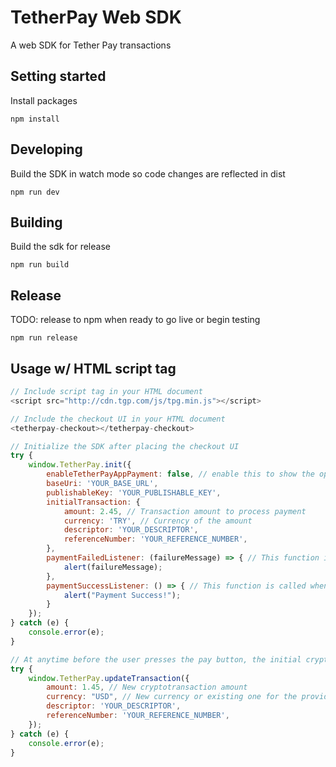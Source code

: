 # TetherPay Web SDK

A web SDK for Tether Pay transactions

## Setting started

Install packages

```
npm install
```

## Developing

Build the SDK in watch mode so code changes are reflected in dist

```
npm run dev
```

## Building

Build the sdk for release

```
npm run build
```

## Release

TODO: release to npm when ready to go live or begin testing

```
npm run release
```

## Usage w/ HTML script tag

```js
// Include script tag in your HTML document
<script src="http://cdn.tgp.com/js/tpg.min.js"></script>

// Include the checkout UI in your HTML document
<tetherpay-checkout></tetherpay-checkout>

// Initialize the SDK after placing the checkout UI
try {
    window.TetherPay.init({
        enableTetherPayAppPayment: false, // enable this to show the options to pay with tether pay app
        baseUri: 'YOUR_BASE_URL',
        publishableKey: 'YOUR_PUBLISHABLE_KEY',
        initialTransaction: {
            amount: 2.45, // Transaction amount to process payment
            currency: 'TRY', // Currency of the amount
            descriptor: 'YOUR_DESCRIPTOR',
            referenceNumber: 'YOUR_REFERENCE_NUMBER',
        },
        paymentFailedListener: (failureMessage) => { // This function is called whenever their is failure in processing payment
            alert(failureMessage);
        },
        paymentSuccessListener: () => { // This function is called when the payment succeeds
            alert("Payment Success!");
        }
    });
} catch (e) {
    console.error(e);
}

// At anytime before the user presses the pay button, the initial cryptotransaction can be updated using the following function. It also resets the UI back to initial state.
try {
    window.TetherPay.updateTransaction({
        amount: 1.45, // New cryptotransaction amount
        currency: "USD", // New currency or existing one for the provided amount
        descriptor: 'YOUR_DESCRIPTOR',
        referenceNumber: 'YOUR_REFERENCE_NUMBER',
    });
} catch (e) {
    console.error(e);
}
```
